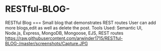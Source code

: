# RESTful-BLOG-
RESTful Blog === Small blog that demonstrates REST routes 
User can add more blogs,edit as well as delete the post.
Tools Used: Semantic UI, Node.js, Express, MongoDB, Mongoose, EJS, REST routes
https://raw.githubusercontent.com/arwinder1715/RESTful-BLOG-/master/screenshots/Capture.JPG
